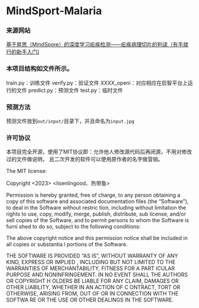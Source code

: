 # MindSport-Malaria

### 来源网站
[基于昇思（MindSpore）的深度学习疟疾检测——疟疾病理切片的判读（有手就行的新手入门)](https://zhuanlan.zhihu.com/p/670851142)

### 本项目结构如文件所示。
train.py：训练文件
verify.py：验证文件
XXXX_openi：对应相应在启智平台上运行的文件
predict.py：预测文件
test.py：临时文件

### 预测方法
预测文件放到```out/input/```目录下，并且命名为```input.jpg```

### 许可协议
本项目完全开源，使用了MIT协议即：允许他人修改源代码后再闭源，不用对修改过的文件做说明，
且二次开发的软件可以使用原作者的名字做营销。

The MIT license:

Copyright <2023> <lisenlingood、热带鱼>

Permission is hereby granted, free of charge, to any person obtaining a copy of this software
 and associated documentation files (the “Software”), to deal in the Software without restric
tion, including without limitation the rights to use, copy, modify, merge, publish, distribute, sub
license, and/or sell copies of the Software, and to permit persons to whom the Software is furni
shed to do so, subject to the following conditions:

The above copyright notice and this permission notice shall be included in all copies or substantia
l portions of the Software.

THE SOFTWARE IS PROVIDED “AS IS”, WITHOUT WARRANTY OF ANY KIND, EXPRESS OR IMPLIED
, INCLUDING BUT NOT LIMITED TO THE WARRANTIES OF MERCHANTABILITY, FITNESS FOR A PART
ICULAR PURPOSE AND NONINFRINGEMENT. IN NO EVENT SHALL THE AUTHORS OR COPYRIGHT H
OLDERS BE LIABLE FOR ANY CLAIM, DAMAGES OR OTHER LIABILITY, WHETHER IN AN ACTION OF C
ONTRACT, TORT OR OTHERWISE, ARISING FROM, OUT OF OR IN CONNECTION WITH THE SOFTWA
RE OR THE USE OR OTHER DEALINGS IN THE SOFTWARE.